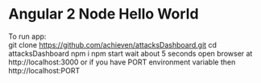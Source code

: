 # Angular 2 Node Hello World  

To run app:    
git clone https://github.com/achieven/attacksDashboard.git
cd attacksDashboard
npm i
npm start
wait about 5 seconds
open browser at http://localhost:3000 or if you have PORT environment variable then http://localhost:PORT
